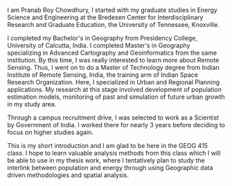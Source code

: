 I am Pranab Roy Chowdhury, I started with my graduate studies in Energy Science and Engineering at the Bredesen Center for Interdisciplinary Research and Graduate Education, the University of Tennessee, Knoxville.

I completed my Bachelor's in Geography from Presidency College, University of Calcutta, India. I completed Master's in Geography specializing in Advanced Cartography and Geoinformatics from the same institution. By this time, I was really interested to learn more about Remote Sensing. Thus, I went on to do a Master of Technology degree from Indian Institute of Remote Sensing, India, the training arm of Indian Space Research Organization. Here, I specialized in Urban and Regional Planning applications. My research at this stage involved development of population estimation models, monitoring of past and simulation  of future urban growth in my study area.

Through a campus recruitment drive, I was selected to work as a Scientist by Government of India. I worked there for nearly 3 years before deciding to focus on higher studies again.

This is my short introduction and I am glad to be here in the GEOG 415 class. I hope to learn valuable analysis methods from this class which I will be able to use in my thesis work, where I tentatively plan to study the interlink between population and energy through using Geographic data driven methodologies and spatial analysis.
